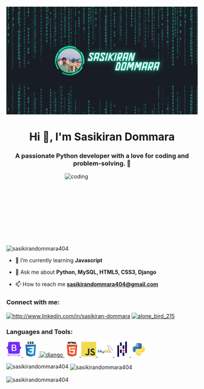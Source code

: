 
![logo](https://github.com/sasikirandommara404/sasikirandommara404/blob/main/Neon%20Green%20Gaming%20Channel%20YouTube%20Banner.png)
<h1 align="center">Hi 👋, I'm Sasikiran Dommara</h1>
<h3 align="center">A passionate Python developer with a love for coding and problem-solving. 🚀</h3>
<img align="right" alt="coding" width="350" height="190"src="https://media.tenor.com/-UygBh3nnfEAAAAC/coding.gif">

<p align="left"> <img src="https://komarev.com/ghpvc/?username=sasikirandommara404&label=Profile%20views&color=0e75b6&style=flat" alt="sasikirandommara404" /> </p>

- 🌱 I’m currently learning **Javascript**

- 💬 Ask me about **Python, MySQL, HTML5, CSS3, Django**

- 📫 How to reach me **sasikirandommara404@gmail.com**

<h3 align="left">Connect with me:</h3>
<p align="left">
<a href="https://linkedin.com/in/http://www.linkedin.com/in/sasikiran-dommara" target="blank"><img align="center" src="https://raw.githubusercontent.com/rahuldkjain/github-profile-readme-generator/master/src/images/icons/Social/linked-in-alt.svg" alt="http://www.linkedin.com/in/sasikiran-dommara" height="30" width="40" /></a>
<a href="https://instagram.com/alone_bird_215" target="blank"><img align="center" src="https://raw.githubusercontent.com/rahuldkjain/github-profile-readme-generator/master/src/images/icons/Social/instagram.svg" alt="alone_bird_215" height="30" width="40" /></a>
</p>

<h3 align="left">Languages and Tools:</h3>
<p align="left"> <a href="https://getbootstrap.com" target="_blank" rel="noreferrer"> <img src="https://raw.githubusercontent.com/devicons/devicon/master/icons/bootstrap/bootstrap-plain-wordmark.svg" alt="bootstrap" width="40" height="40"/> </a> <a href="https://www.w3schools.com/css/" target="_blank" rel="noreferrer"> <img src="https://raw.githubusercontent.com/devicons/devicon/master/icons/css3/css3-original-wordmark.svg" alt="css3" width="40" height="40"/> </a> <a href="https://www.djangoproject.com/" target="_blank" rel="noreferrer"> <img src="https://cdn.worldvectorlogo.com/logos/django.svg" alt="django" width="40" height="40"/> </a> <a href="https://www.w3.org/html/" target="_blank" rel="noreferrer"> <img src="https://raw.githubusercontent.com/devicons/devicon/master/icons/html5/html5-original-wordmark.svg" alt="html5" width="40" height="40"/> </a> <a href="https://developer.mozilla.org/en-US/docs/Web/JavaScript" target="_blank" rel="noreferrer"> <img src="https://raw.githubusercontent.com/devicons/devicon/master/icons/javascript/javascript-original.svg" alt="javascript" width="40" height="40"/> </a> <a href="https://www.mysql.com/" target="_blank" rel="noreferrer"> <img src="https://raw.githubusercontent.com/devicons/devicon/master/icons/mysql/mysql-original-wordmark.svg" alt="mysql" width="40" height="40"/> </a> <a href="https://pandas.pydata.org/" target="_blank" rel="noreferrer"> <img src="https://raw.githubusercontent.com/devicons/devicon/2ae2a900d2f041da66e950e4d48052658d850630/icons/pandas/pandas-original.svg" alt="pandas" width="40" height="40"/> </a> <a href="https://www.python.org" target="_blank" rel="noreferrer"> <img src="https://raw.githubusercontent.com/devicons/devicon/master/icons/python/python-original.svg" alt="python" width="40" height="40"/> </a> </p>

<p><img align="left" src="https://github-readme-stats.vercel.app/api/top-langs?username=sasikirandommara404&show_icons=true&locale=en&layout=compact" alt="sasikirandommara404" /></p>

<p>&nbsp;<img align="center" src="https://github-readme-stats.vercel.app/api?username=sasikirandommara404&show_icons=true&locale=en" alt="sasikirandommara404" /></p>

<p><img align="center" src="https://github-readme-streak-stats.herokuapp.com/?user=sasikirandommara404&" alt="sasikirandommara404" /></p>
